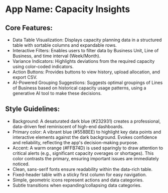 # **App Name**: Capacity Insights

## Core Features:

- Data Table Visualization: Displays capacity planning data in a structured table with sortable columns and expandable rows.
- Interactive Filters: Enables users to filter data by Business Unit, Line of Business, and time interval (Week/Month).
- Variance Indicators: Highlights deviations from the required capacity using color-coded indicators.
- Action Buttons: Provides buttons to view history, upload allocation, and export CSV.
- AI-Powered Grouping Suggestions: Suggests optimal groupings of Lines of Business based on historical capacity usage patterns, using a generative AI tool to make these decisions.

## Style Guidelines:

- Background: A desaturated dark blue (#232931) creates a professional, data-driven feel reminiscent of high-end dashboards.
- Primary color: A vibrant blue (#558BEE) to highlight key data points and interactive elements against the dark background. Evokes confidence and reliability, reflecting the app's decision-making purpose.
- Accent: A warm orange (#FFB74D) is used sparingly to draw attention to critical alerts (e.g., significant capacity overages or shortages). This color contrasts the primary, ensuring important issues are immediately noticed.
- Clean, sans-serif fonts ensure readability within the data-rich table.
- Fixed-header table with a sticky first column for easy navigation.
- Simple, geometric icons represent actions and data categories.
- Subtle transitions when expanding/collapsing data categories.